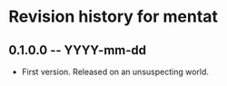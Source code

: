 # Revision history for mentat

## 0.1.0.0 -- YYYY-mm-dd

* First version. Released on an unsuspecting world.
